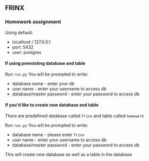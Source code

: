 ## FRINX

### Homework assignment
Using default:
* localhost / 127.0.0.1
* port: 5432
* user: postgres


#### If using preexisting database and table
Run `run.py`
You will be prompted to write:
* database name - enter your db
* user name - enter your username to access db 
* database/master password - enter your password to access db


#### If you'd like to create new database and table
There are predefined database called `frinx` and table called `homework`

Run `run.py`
You will be prompted to write:
* database name - please enter `frinx`
* user name - enter your username to access db 
* database/master password - enter your password to access db

This will create new database as well as a table in the database
